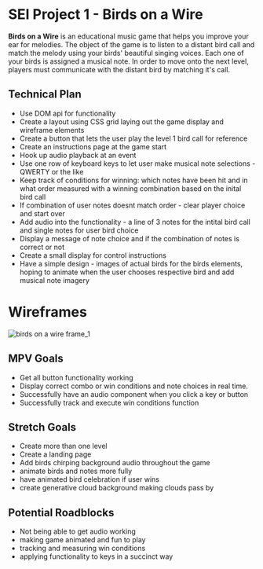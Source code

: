 # SEI Project 1 - Birds on a Wire

 **Birds on a Wire** is an educational music game that helps you improve your ear for melodies.  The object of the game is to listen to a distant bird call and match the melody using your birds' beautiful singing voices.  Each one of your birds is assigned a musical note.  In order to move onto the next level, players must communicate with the distant bird by matching it's call.  

## Technical Plan
  - Use DOM api for functionality 
  - Create a layout using CSS grid laying out the game display and wireframe elements
  - Create a button that lets the user play the level 1 bird call for reference 
  - Create an instructions page at the game start
  - Hook up audio playback at an event
  - Use one row of keyboard keys to let user make musical note selections - QWERTY or the like
  - Keep track of conditions for winning: which notes have been hit and in what order measured with a winning combination based on the inital bird call
  - If combination of user notes doesnt match order - clear player choice and start over
  - Add audio into the functionality - a line of 3 notes for the intital bird call and single notes for user bird choice
  - Display a message of note choice and if the combination of notes is correct or not 
  - Create a small display for control instructions
  - Have a simple design - images of actual birds for the birds elements, hoping to animate when the user chooses respective bird and add musical note imagery
  
# Wireframes
  
![birds on a wire frame_1](https://user-images.githubusercontent.com/97310057/152467488-60f9e940-12f7-41ab-b7da-c1d008ba65b6.jpg)

## MPV Goals
  - Get all button functionality working
  - Display correct combo or win conditions and note choices in real time.
  - Successfully have an audio component when you click a key or button
  - Successfully track and execute win conditions function

## Stretch Goals
  - Create more than one level
  - Create a landing page
  - Add birds chirping background audio throughout the game
  - animate birds and notes more fully
  - have animated bird celebration if user wins 
  - create generative cloud background making clouds pass by

## Potential Roadblocks
  - Not being able to get audio working 
  - making game animated and fun to play
  - tracking and measuring win conditions
  - applying functionality to keys in a succinct way
  
